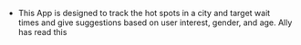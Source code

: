 * This App is designed to track the hot spots in a city and target wait times and give suggestions based on user interest, gender, and age. 
Ally has read this 